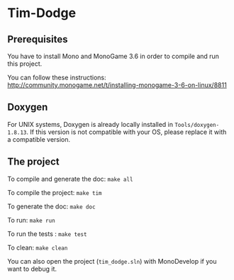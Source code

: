# Tim-Dodge

## Prerequisites

You have to install Mono and MonoGame 3.6 in order to compile and run this project.

You can follow these instructions:
http://community.monogame.net/t/installing-monogame-3-6-on-linux/8811

## Doxygen

For UNIX systems, Doxygen is already locally installed in `Tools/doxygen-1.8.13`.
If this version is not compatible with your OS, please replace it with a compatible version.

## The project

To compile and generate the doc: `make all`

To compile the project: `make tim`

To generate the doc: `make doc`

To run: `make run`

To run the tests : `make test`

To clean: `make clean`

You can also open the project (`tim_dodge.sln`) with MonoDevelop if you want to debug it.
